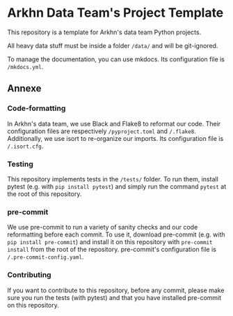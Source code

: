 # Arkhn Data Team's Project Template

This repository is a template for Arkhn's data team Python projects.

All heavy data stuff must be inside a folder `/data/` and will be git-ignored.

To manage the documentation, you can use mkdocs. Its configuration file is `/mkdocs.yml`.

## Annexe
### Code-formatting
In Arkhn's data team, we use Black and Flake8 to reformat our code. Their configuration files 
are respectively `/pyproject.toml` and `/.flake8`. Additionally, we use isort to re-organize our 
imports. Its configuration file is `/.isort.cfg`.

### Testing
This repository implements tests in the `/tests/` folder. To run them, install pytest (e.g. with 
`pip install pytest`) and simply run the command `pytest` at the root of this repository.

### pre-commit
We use pre-commit to run a variety of sanity checks and our code
reformatting before each commit. To use it, download
pre-commit (e.g. with `pip install pre-commit`) and install it on this repository with
`pre-commit install` from the root of the repository. pre-commit's configuration file is 
`/.pre-commit-config.yaml`.

### Contributing
If you want to contribute to this repository, before any commit, please make sure you run the tests
(with pytest) and that you have installed pre-commit on this repository.
